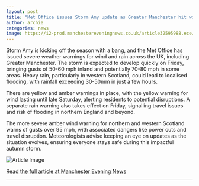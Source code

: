```yaml
---
layout: post
title: "Met Office issues Storm Amy update as Greater Manchester hit with two weather warnings"
author: archie
categories: news
image: https://i2-prod.manchestereveningnews.co.uk/article32595988.ece/ALTERNATES/s1200/0_Rain-map-Met-Office.jpg
---
```

Storm Amy is kicking off the season with a bang, and the Met Office has issued severe weather warnings for wind and rain across the UK, including Greater Manchester. The storm is expected to develop quickly on Friday, bringing gusts of 50-60 mph inland and potentially 70-80 mph in some areas. Heavy rain, particularly in western Scotland, could lead to localised flooding, with rainfall exceeding 30-50mm in just a few hours. 

There are yellow and amber warnings in place, with the yellow warning for wind lasting until late Saturday, alerting residents to potential disruptions. A separate rain warning also takes effect on Friday, signalling travel issues and risk of flooding in northern England and beyond. 

The more severe amber wind warning for northern and western Scotland warns of gusts over 95 mph, with associated dangers like power cuts and travel disruption. Meteorologists advise keeping an eye on updates as the situation evolves, ensuring everyone stays safe during this impactful autumn storm.

![Article Image](https://i2-prod.manchestereveningnews.co.uk/article32595988.ece/ALTERNATES/s1200/0_Rain-map-Met-Office.jpg)

[Read the full article at Manchester Evening News](https://www.manchestereveningnews.co.uk/news/uk-news/met-office-issues-storm-amy-32595492)

---
